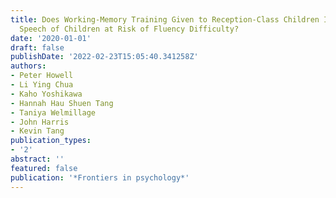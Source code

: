 ```yaml
---
title: Does Working-Memory Training Given to Reception-Class Children Improve the
  Speech of Children at Risk of Fluency Difficulty?
date: '2020-01-01'
draft: false
publishDate: '2022-02-23T15:05:40.341258Z'
authors:
- Peter Howell
- Li Ying Chua
- Kaho Yoshikawa
- Hannah Hau Shuen Tang
- Taniya Welmillage
- John Harris
- Kevin Tang
publication_types:
- '2'
abstract: ''
featured: false
publication: '*Frontiers in psychology*'
---
```


